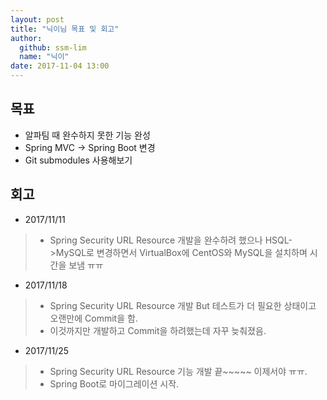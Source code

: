 ```yaml
---
layout: post
title: "닉이님 목표 및 회고"
author:
  github: ssm-lim
  name: "닉이"
date: 2017-11-04 13:00
---
```


## 목표
- 알파팀 때 완수하지 못한 기능 완성
- Spring MVC -> Spring Boot 변경
- Git submodules 사용해보기

## 회고
- 2017/11/11
>* Spring Security URL Resource 개발을 완수하려 했으나 HSQL->MySQL로 변경하면서 VirtualBox에 CentOS와 MySQL을 설치하며 시간을 보냄 ㅠㅠ

- 2017/11/18
>* Spring Security URL Resource 개발 But 테스트가 더 필요한 상태이고 오랜만에 Commit을 함.<br>
>* 이것까지만 개발하고 Commit을 하려했는데 자꾸 늦춰졌음.

- 2017/11/25
>* Spring Security URL Resource 기능 개발 끝~~~~~ 이제서야 ㅠㅠ.<br>
>* Spring Boot로 마이그레이션 시작.
